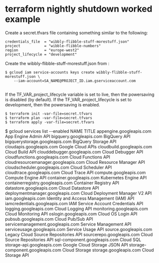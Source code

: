 # terraform nightly shutdown worked example

Create a secret.tfvars file containing something similar to the following:

```
credentials_file  = "wibbly-flibble-stuff-morestuff.json"
project           = "wibble-flibble-numbers"
region            = "europe-west2"
project_lifecycle = "development"
```

Create the   wibbly-flibble-stuff-morestuff.json from :
```
$ gcloud iam service-accounts keys create wibbly-flibble-stuff-morestuff.json \
    --iam-account=SA_NAME@PROJECT_ID.iam.gserviceaccount.com 
```
##
If the TF_VAR_project_lifecycle variable is set to live, then the powersaving is disabled (by default). If the TF_VAR_project_lifecycle is set to development, then the powersaving is enabled.

```
$ terraform init -var-file=secret.tfvars
$ terraform plan -var-file=secret.tfvars
$ terraform apply -var-file=secret.tfvars
```


$ gcloud services list --enabled
NAME                                 TITLE
appengine.googleapis.com             App Engine Admin API
bigquery.googleapis.com              BigQuery API
bigquerystorage.googleapis.com       BigQuery Storage API
cloudapis.googleapis.com             Google Cloud APIs
cloudbuild.googleapis.com            Cloud Build API
clouddebugger.googleapis.com         Cloud Debugger API
cloudfunctions.googleapis.com        Cloud Functions API
cloudresourcemanager.googleapis.com  Cloud Resource Manager API
cloudscheduler.googleapis.com        Cloud Scheduler API
cloudtrace.googleapis.com            Cloud Trace API
compute.googleapis.com               Compute Engine API
container.googleapis.com             Kubernetes Engine API
containerregistry.googleapis.com     Container Registry API
datastore.googleapis.com             Cloud Datastore API
deploymentmanager.googleapis.com     Cloud Deployment Manager V2 API
iam.googleapis.com                   Identity and Access Management (IAM) API
iamcredentials.googleapis.com        IAM Service Account Credentials API
logging.googleapis.com               Cloud Logging API
monitoring.googleapis.com            Cloud Monitoring API
oslogin.googleapis.com               Cloud OS Login API
pubsub.googleapis.com                Cloud Pub/Sub API
servicemanagement.googleapis.com     Service Management API
serviceusage.googleapis.com          Service Usage API
source.googleapis.com                Legacy Cloud Source Repositories API
sourcerepo.googleapis.com            Cloud Source Repositories API
sql-component.googleapis.com         Cloud SQL
storage-api.googleapis.com           Google Cloud Storage JSON API
storage-component.googleapis.com     Cloud Storage
storage.googleapis.com               Cloud Storage API
